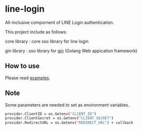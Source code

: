# line-login

All-inclusive compornent of LINE Login authentication.

This project include as follows:

core library
: core sso library for line login

gin library
: sso library for [gin](https://gin-gonic.com/) (Golang Web appication framework)


## How to use

Please read [examples](./example/).

## Note

Some parameters are needed to set as environment variables.

```sh
provider.ClientID = os.Getenv("CLIENT_ID")
provider.ClientSecret = os.Getenv("CLIENT_SECRET")
provider.RedirectURL = os.Getenv("REDIRECT_URL") + callback
```